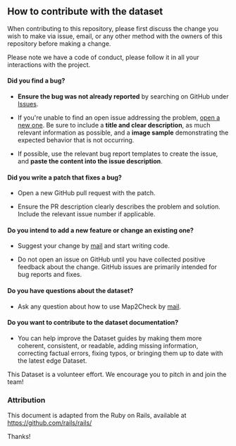 ## How to contribute with the dataset

When contributing to this repository, please first discuss the change you wish to make via issue, email, or any other method with the owners of this repository before making a change.

Please note we have a code of conduct, please follow it in all your interactions with the project.

#### **Did you find a bug?**

* **Ensure the bug was not already reported** by searching on GitHub under [Issues](https://github.com/glucard/Leaves-dataset/issues).

* If you're unable to find an open issue addressing the problem, [open a new one](https://github.com/glucard/Leaves-dataset/issues/new). Be sure to include a **title and clear description**, as much relevant information as possible, and a **image sample** demonstrating the expected behavior that is not occurring.

* If possible, use the relevant bug report templates to create the issue, and **paste the content into the issue description**.

#### **Did you write a patch that fixes a bug?**

* Open a new GitHub pull request with the patch.

* Ensure the PR description clearly describes the problem and solution. Include the relevant issue number if applicable.

#### **Do you intend to add a new feature or change an existing one?**

* Suggest your change by [mail](glucas11111999@gmail.com) and start writing code.

* Do not open an issue on GitHub until you have collected positive feedback about the change. GitHub issues are primarily intended for bug reports and fixes.

#### **Do you have questions about the dataset?**

* Ask any question about how to use Map2Check by [mail](glucas11111999@gmail.com).

#### **Do you want to contribute to the dataset documentation?**

* You can help improve the Dataset guides by making them more coherent, consistent, or readable, adding missing information, correcting factual errors, fixing typos, or bringing them up to date with the latest edge Dataset.

This Dataset is a volunteer effort. We encourage you to pitch in and join the team!

### Attribution

This document is adapted from the Ruby on Rails, available at https://github.com/rails/rails/


Thanks!